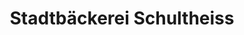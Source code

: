---
title: "Stadtbäckerei Schultheiss"
url: /denkendorf/stadtbaeckerei-schultheiss/
shop: Bäckerei
---